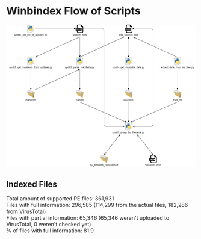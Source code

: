 # Winbindex Flow of Scripts

![winbindex-scripts-flow.png](winbindex-scripts-flow.png)

## Indexed Files

<!--FileStats-->
Total amount of supported PE files: 361,931  
Files with full information: 296,585 (114,299 from the actual files, 182,286 from VirusTotal)  
Files with partial information: 65,346 (65,346 weren't uploaded to VirusTotal, 0 weren't checked yet)  
% of files with full information: 81.9  
<!--/FileStats-->
